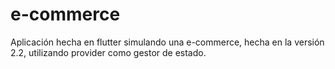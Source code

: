 # e-commerce

Aplicación hecha en flutter simulando una e-commerce, hecha en la versión 2.2, utilizando provider como gestor de estado.
